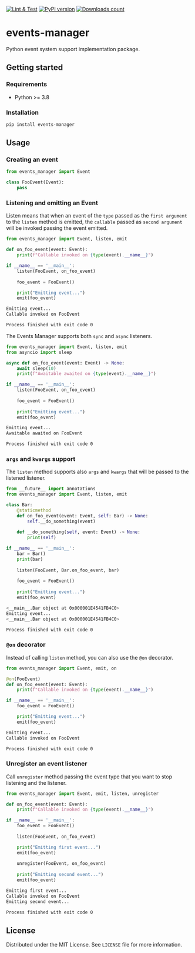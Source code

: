 [![Lint & Test](https://github.com/webfucktory/python-events-manager/actions/workflows/lint-test.yml/badge.svg)](https://github.com/webfucktory/python-events-manager/actions/workflows/lint-test.yml)
[![PyPI version](https://badge.fury.io/py/events-manager.svg)](https://pypi.org/project/events-manager)
[![Downloads count](https://img.shields.io/pypi/dm/events-manager)](https://pypistats.org/packages/events-manager)

# events-manager

Python event system support implementation package.

## Getting started

### Requirements

- Python >= 3.8

### Installation

```bash
pip install events-manager
```

## Usage

### Creating an event

```python
from events_manager import Event

class FooEvent(Event):
    pass
```

### Listening and emitting an Event 

Listen means that when an event of the `type` passed as the `first argument` to the `listen` method is emitted, the 
`callable` passed as `second argument` will be invoked passing the event emitted. 

```python
from events_manager import Event, listen, emit

def on_foo_event(event: Event):
    print(f"Callable invoked on {type(event).__name__}")

if __name__ == '__main__':    
    listen(FooEvent, on_foo_event)   
    
    foo_event = FooEvent()

    print("Emitting event...")
    emit(foo_event)
```

```bash
Emitting event...
Callable invoked on FooEvent

Process finished with exit code 0
```

The Events Manager supports both `sync` and `async` listeners. 

```python
from events_manager import Event, listen, emit
from asyncio import sleep

async def on_foo_event(event: Event) -> None:
    await sleep(10)
    print(f"Awaitable awaited on {type(event).__name__}")

if __name__ == '__main__':    
    listen(FooEvent, on_foo_event)
    
    foo_event = FooEvent()
    
    print("Emitting event...")
    emit(foo_event)
```

```bash
Emitting event...
Awaitable awaited on FooEvent

Process finished with exit code 0
```

### `args` and `kwargs` support

The `listen` method supports also `args` and `kwargs` that will be passed to the listened listener.

```python
from __future__ import annotations
from events_manager import Event, listen, emit

class Bar:
    @staticmethod
    def on_foo_event(event: Event, self: Bar) -> None:
        self.__do_something(event)
        
    def __do_something(self, event: Event) -> None:
        print(self)

if __name__ == '__main__':    
    bar = Bar()
    print(bar)
    
    listen(FooEvent, Bar.on_foo_event, bar)
    
    foo_event = FooEvent()
    
    print("Emitting event...")
    emit(foo_event)
```

```bash
<__main__.Bar object at 0x000001E4541FB4C0> 
Emitting event...
<__main__.Bar object at 0x000001E4541FB4C0>

Process finished with exit code 0
```

### `@on` decorator

Instead of calling `listen` method, you can also use the `@on` decorator.

```python
from events_manager import Event, emit, on

@on(FooEvent)
def on_foo_event(event: Event):
    print(f"Callable invoked on {type(event).__name__}")

if __name__ == '__main__':    
    foo_event = FooEvent()

    print("Emitting event...")
    emit(foo_event)
```

```bash
Emitting event...
Callable invoked on FooEvent

Process finished with exit code 0
```

### Unregister an event listener

Call `unregister` method passing the event type that you want to stop listening and the listener.

```python
from events_manager import Event, emit, listen, unregister

def on_foo_event(event: Event):
    print(f"Callable invoked on {type(event).__name__}")

if __name__ == '__main__':    
    foo_event = FooEvent()
    
    listen(FooEvent, on_foo_event)

    print("Emitting first event...")
    emit(foo_event)
    
    unregister(FooEvent, on_foo_event)
    
    print("Emitting second event...")
    emit(foo_event)
```

```bash
Emitting first event...
Callable invoked on FooEvent
Emitting second event...

Process finished with exit code 0
```

## License

Distributed under the MIT License. See `LICENSE` file for more information.
